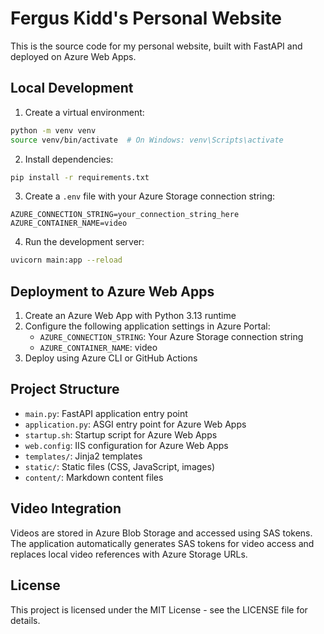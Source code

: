 # Fergus Kidd's Personal Website

This is the source code for my personal website, built with FastAPI and deployed on Azure Web Apps.

## Local Development

1. Create a virtual environment:
```bash
python -m venv venv
source venv/bin/activate  # On Windows: venv\Scripts\activate
```

2. Install dependencies:
```bash
pip install -r requirements.txt
```

3. Create a `.env` file with your Azure Storage connection string:
```
AZURE_CONNECTION_STRING=your_connection_string_here
AZURE_CONTAINER_NAME=video
```

4. Run the development server:
```bash
uvicorn main:app --reload
```

## Deployment to Azure Web Apps

1. Create an Azure Web App with Python 3.13 runtime
2. Configure the following application settings in Azure Portal:
   - `AZURE_CONNECTION_STRING`: Your Azure Storage connection string
   - `AZURE_CONTAINER_NAME`: video
3. Deploy using Azure CLI or GitHub Actions

## Project Structure

- `main.py`: FastAPI application entry point
- `application.py`: ASGI entry point for Azure Web Apps
- `startup.sh`: Startup script for Azure Web Apps
- `web.config`: IIS configuration for Azure Web Apps
- `templates/`: Jinja2 templates
- `static/`: Static files (CSS, JavaScript, images)
- `content/`: Markdown content files

## Video Integration

Videos are stored in Azure Blob Storage and accessed using SAS tokens. The application automatically generates SAS tokens for video access and replaces local video references with Azure Storage URLs.

## License

This project is licensed under the MIT License - see the LICENSE file for details. 